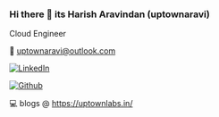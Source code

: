 ### Hi there 👋 its Harish Aravindan (uptownaravi)
Cloud Engineer 

:incoming_envelope: uptownaravi@outlook.com

[![LinkedIn](https://img.shields.io/badge/LinkedIn-0077B5?style=for-the-badge&logo=linkedin&logoColor=white)](https://in.linkedin.com/in/harish-aravindan)

[![Github](https://img.shields.io/badge/github-profile-brightgreen.svg)](https://github.com/uptownaravi) 

:computer: blogs @ https://uptownlabs.in/
